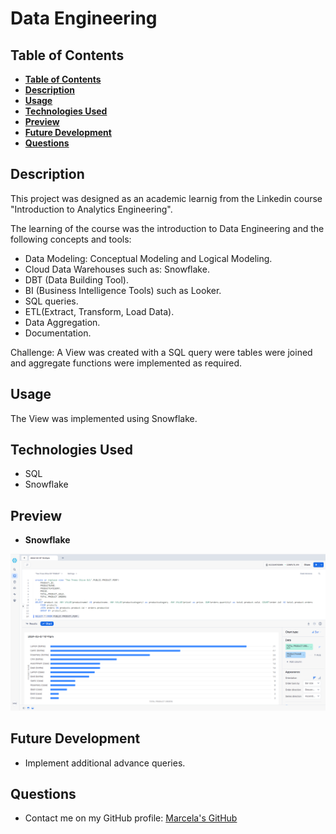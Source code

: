 # Data Engineering

## **Table of Contents**

- [**Table of Contents**](#table-of-contents)
- [**Description**](#description)
- [**Usage**](#usage)
- [**Technologies Used**](#technologies-used)
- [**Preview**](#preview)
- [**Future Development**](#future-development)
- [**Questions**](#questions)

## **Description**

This project was designed as an academic learnig from the Linkedin course "Introduction to Analytics Engineering".

The learning of the course was the introduction to Data Engineering and the following concepts and tools:

* Data Modeling: Conceptual Modeling and Logical Modeling.
* Cloud Data Warehouses such as: Snowflake.
* DBT (Data Building Tool).
* BI (Business Intelligence Tools) such as Looker. 
* SQL queries.
* ETL(Extract, Transform, Load Data).
* Data Aggregation.
* Documentation.

Challenge: A View was created with a SQL query were tables were joined and aggregate functions were implemented as required.

## **Usage**

The View was implemented using Snowflake.

## **Technologies Used**

* SQL
* Snowflake
  
## **Preview**

* **Snowflake**

![Snowflake-View](./assets/img/snowflake.png)


## **Future Development**

* Implement additional advance queries.

## **Questions**

* Contact me on my GitHub profile: [Marcela's GitHub](https://github.com/marcelamejiao)
